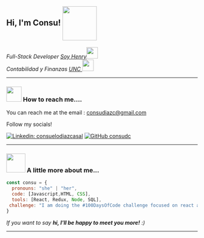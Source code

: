 <h2> Hi, I'm Consu! <img src="https://media2.giphy.com/media/PrhFiPMUxgPZZtpnk6/200w.webp?cid=790b7611jf6mf7nyly0v7e8vhlh4cb5e4vzjipoecxf81898&rid=200w.webp&ct=s" align="center" width="90" ></h2>
  


<p><em>Full-Stack Developer <a href="https://www.soyhenry.com">Soy Henry</a><img src="https://media.giphy.com/media/WUlplcMpOCEmTGBtBW/giphy.gif"  width="30"></br>Contabilidad y Finanzas <a href="https://www.unc.edu.ar">UNC </a><img src="https://media.giphy.com/media/fYSnHlufseco8Fh93Z/giphy.gif"  width="30"> 
</em></p>

---

### <img src="https://media3.giphy.com/media/iPRtIf0OlGlSnNfV7W/200w.webp?cid=790b7611dtpnuzh2rd2pw6j68js0hqw2qjyfhwih1x07daod&rid=200w.webp&ct=s" width="40"> How to reach me....  

You can reach me at the email : consudiazc@gmail.com

Follow my socials!

[![Linkedin: consuelodiazcasal](https://img.shields.io/badge/-consuelodiazcasal-blue?style=flat-square&logo=Linkedin&logoColor=white&link=https://www.linkedin.com/in/consuelodiazcasal/)](https://www.linkedin.com/in/consuelodiazcasal/)
[![GitHub consudc](https://img.shields.io/github/followers/consudc?label=follow&style=social)](https://github.com/consudc)

---

### <img src="https://media.giphy.com/media/VgCDAzcKvsR6OM0uWg/giphy.gif" width="50"> A little more about me...  

```javascript
const consu = {
  pronouns: "she" | "her",
  code: [Javascript,HTML, CSS],
  tools: [React, Redux, Node, SQL],
 challenge: "I am doing the #100DaysOfCode challenge focused on react and typescript"
}
```

<em> If you want to say <b>hi, I'll be happy to meet you more!</b> :)</em>

---
